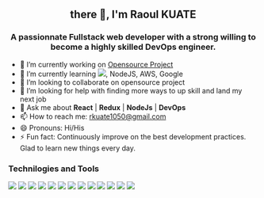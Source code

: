 <h2 align="center"><b> there 👋, I'm Raoul KUATE </b></h2>
<h3 align="center">  A passionnate Fullstack web developer with a strong willing to become a highly skilled DevOps engineer. </h3>


- 🔭 I’m currently working on <a href="https://github.com/ALCOpenSource/conversational-app-team3">Opensource Project</a>
- 🌱 I’m currently learning <img src="https://img.shields.io/badge/-React-000000?style=flat&logo=react&logoColor=00c8ff">, NodeJS, AWS, Google 
- 👯 I’m looking to collaborate on opensource project
- 🤔 I’m looking for help with finding more ways to up skill and land my next job
- 💬 Ask me about <b>React</b> | <b>Redux</b> | <b>NodeJs</b> | <b>DevOps</b>
- 📫 How to reach me: rkuate1050@gmail.com
- 😄 Pronouns: Hi/His
- ⚡ Fun fact: Continuously improve on the best development practices. Glad to learn new things every day.

### Technilogies and Tools

<img src="https://img.shields.io/badge/-Material%20UI-blue">
<img src="https://img.shields.io/badge/-JavaScript-eed718?style=flat&logo=javascript&logoColor=ffffff">
<img src="https://img.shields.io/badge/-Sass-cc6699?style=flat&logo=sass&logoColor=ffffff">
<img src="https://img.shields.io/badge/-React-000000?style=flat&logo=react&logoColor=00c8ff">
<img src="https://img.shields.io/badge/-MongoDB-4DB33D?style=flat&logo=mongodb&logoColor=FFFFFF">
<img src="https://img.shields.io/badge/-GraphQL-e535ab?style=flat&logo=graphql&logoColor=FFFFFF">
<img src="https://img.shields.io/badge/-MySQL-F29111?style=flat&logo=mysql&logoColor=FFFFFF">
<img src="https://img.shields.io/badge/express.js-%23404d59.svg?style=flat&logo=express&logoColor=%2361DAFB">
<img src="https://img.shields.io/badge/-Node.js-3C873A?style=flat&logo=Node.js&logoColor=white">
<img src="https://img.shields.io/badge/-Progressive Web Apps-5A0FC8?style=flat">
<img src="http://img.shields.io/badge/-Git-F1502F?style=flat&logo=git&logoColor=FFFFFF">
<img src="http://img.shields.io/badge/-Github-000000?style=flat&logo=github&logoColor=FFFFFF">
<img src="https://img.shields.io/badge/figma-%23F24E1E.svg?style=flat&logo=figma&logoColor=white">
